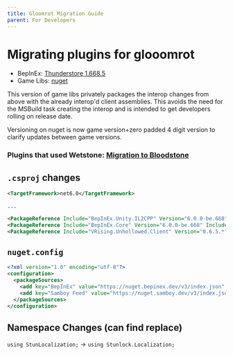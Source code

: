 ```yaml
---
title: Gloomrot Migration Guide
parent: For Developers
---
```


# Migrating plugins for glooomrot

- BepInEx: [Thunderstore 1.668.5](https://v-rising.thunderstore.io/package/BepInEx/BepInExPack_V_Rising/)
- Game Libs: [nuget](https://www.nuget.org/packages/VRising.Unhollowed.Client/)

This version of game libs privately packages the interop changes from above with the already interop'd client assemblies. This avoids the need for the MSBuild task creating the interop and is intended to get developers rolling on release date. 

Versioning on nuget is now game version+zero padded 4 digit version to clarify updates between game versions.


### Plugins that used Wetstone: [Migration to Bloodstone](./bloodstone.md#migration-from-wetstone)

## `.csproj` changes
```xml
<TargetFramework>net6.0</TargetFramework>

...

<PackageReference Include="BepInEx.Unity.IL2CPP" Version="6.0.0-be.668" IncludeAssets="compile" />
<PackageReference Include="BepInEx.Core" Version="6.0.0-be.668" IncludeAssets="compile" />
<PackageReference Include="VRising.Unhollowed.Client" Version="0.6.5.*" />

```

## `nuget.config`

```xml
<?xml version="1.0" encoding="utf-8"?>
<configuration>
  <packageSources>
    <add key="BepInEx" value="https://nuget.bepinex.dev/v3/index.json" />
    <add key="Samboy Feed" value="https://nuget.samboy.dev/v3/index.json" />
  </packageSources>
</configuration>
```

## Namespace Changes (can find replace)
`using StunLocalization;` -> `using Stunlock.Localization;`

